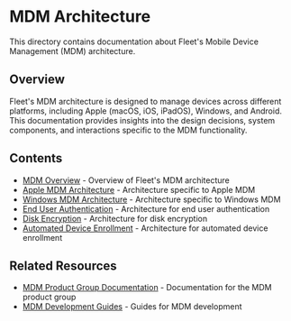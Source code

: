 # MDM Architecture

This directory contains documentation about Fleet's Mobile Device Management (MDM) architecture.

## Overview

Fleet's MDM architecture is designed to manage devices across different platforms, including Apple (macOS, iOS, iPadOS), Windows, and Android. This documentation provides insights into the design decisions, system components, and interactions specific to the MDM functionality.

## Contents

- [MDM Overview](mdm-overview.md) - Overview of Fleet's MDM architecture
- [Apple MDM Architecture](apple-mdm-architecture.md) - Architecture specific to Apple MDM
- [Windows MDM Architecture](windows-mdm-architecture.md) - Architecture specific to Windows MDM
- [End User Authentication](end-user-authentication.md) - Architecture for end user authentication
- [Disk Encryption](disk-encryption.md) - Architecture for disk encryption
- [Automated Device Enrollment](automated-device-enrollment.md) - Architecture for automated device enrollment

## Related Resources

- [MDM Product Group Documentation](../../product-groups/mdm/) - Documentation for the MDM product group
- [MDM Development Guides](../../guides/mdm/) - Guides for MDM development